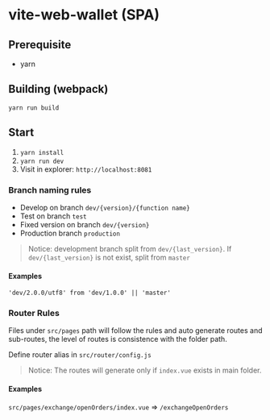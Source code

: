 # vite-web-wallet (SPA)

## Prerequisite

* yarn

## Building (webpack)

`yarn run build`

## Start

1. `yarn install`
2. `yarn run dev`
3. Visit in explorer: `http://localhost:8081`

### Branch naming rules

* Develop on branch `dev/{version}/{function name}`
* Test on branch `test`
* Fixed version on branch `dev/{version}`
* Production branch `production`

> Notice: development branch split from `dev/{last_version}`. If `dev/{last_version}` is not exist, split from `master`

#### Examples

`'dev/2.0.0/utf8' from 'dev/1.0.0' || 'master'`

### Router Rules

Files under `src/pages` path will follow the rules and auto generate routes and sub-routes, the level of routes is consistence with the folder path.

Define router alias in `src/router/config.js`

> Notice: The routes will generate only if `index.vue` exists in main folder.

#### Examples

`src/pages/exchange/openOrders/index.vue` => `/exchangeOpenOrders`
